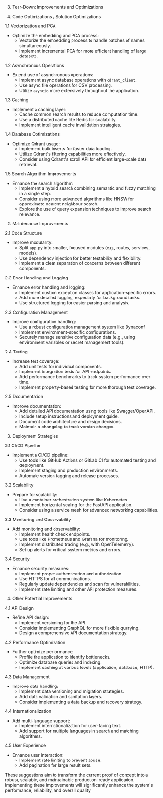 3. Tear-Down: Improvements and Optimizations

1. Code Optimizations / Solution Optimizations

1.1 Vectorization and PCA
- Optimize the embedding and PCA process:
  - Vectorize the embedding process to handle batches of names simultaneously.
  - Implement incremental PCA for more efficient handling of large datasets.

1.2 Asynchronous Operations
- Extend use of asynchronous operations:
  - Implement async database operations with `qdrant_client`.
  - Use async file operations for CSV processing.
  - Utilize `asyncio` more extensively throughout the application.

1.3 Caching
- Implement a caching layer:
  - Cache common search results to reduce computation time.
  - Use a distributed cache like Redis for scalability.
  - Implement intelligent cache invalidation strategies.

1.4 Database Optimizations
- Optimize Qdrant usage:
  - Implement bulk inserts for faster data loading.
  - Utilize Qdrant's filtering capabilities more effectively.
  - Consider using Qdrant's scroll API for efficient large-scale data retrieval.

1.5 Search Algorithm Improvements
- Enhance the search algorithm:
  - Implement a hybrid search combining semantic and fuzzy matching in a single step.
  - Consider using more advanced algorithms like HNSW for approximate nearest neighbour search.
  - Explore the use of query expansion techniques to improve search relevance.

 2. Maintenance Improvements

2.1 Code Structure
- Improve modularity:
  - Split `app.py` into smaller, focused modules (e.g., routes, services, models).
  - Use dependency injection for better testability and flexibility.
  - Implement a clear separation of concerns between different components.

2.2 Error Handling and Logging
- Enhance error handling and logging:
  - Implement custom exception classes for application-specific errors.
  - Add more detailed logging, especially for background tasks.
  - Use structured logging for easier parsing and analysis.

2.3 Configuration Management
- Improve configuration handling:
  - Use a robust configuration management system like Dynaconf.
  - Implement environment-specific configurations.
  - Securely manage sensitive configuration data (e.g., using environment variables or secret management tools).

2.4 Testing
- Increase test coverage:
  - Add unit tests for individual components.
  - Implement integration tests for API endpoints.
  - Add performance benchmarks to track system performance over time.
  - Implement property-based testing for more thorough test coverage.

2.5 Documentation
- Improve documentation:
  - Add detailed API documentation using tools like Swagger/OpenAPI.
  - Include setup instructions and deployment guide.
  - Document code architecture and design decisions.
  - Maintain a changelog to track version changes.

3. Deployment Strategies

3.1 CI/CD Pipeline
- Implement a CI/CD pipeline:
  - Use tools like GitHub Actions or GitLab CI for automated testing and deployment.
  - Implement staging and production environments.
  - Automate version tagging and release processes.

3.2 Scalability
- Prepare for scalability:
  - Use a container orchestration system like Kubernetes.
  - Implement horizontal scaling for the FastAPI application.
  - Consider using a service mesh for advanced networking capabilities.

3.3 Monitoring and Observability
- Add monitoring and observability:
  - Implement health check endpoints.
  - Use tools like Prometheus and Grafana for monitoring.
  - Implement distributed tracing (e.g., with OpenTelemetry).
  - Set up alerts for critical system metrics and errors.

3.4 Security
- Enhance security measures:
  - Implement proper authentication and authorization.
  - Use HTTPS for all communications.
  - Regularly update dependencies and scan for vulnerabilities.
  - Implement rate limiting and other API protection measures.

4. Other Potential Improvements

4.1 API Design
- Refine API design:
  - Implement versioning for the API.
  - Consider implementing GraphQL for more flexible querying.
  - Design a comprehensive API documentation strategy.

4.2 Performance Optimization
- Further optimize performance:
  - Profile the application to identify bottlenecks.
  - Optimize database queries and indexing.
  - Implement caching at various levels (application, database, HTTP).

4.3 Data Management
- Improve data handling:
  - Implement data versioning and migration strategies.
  - Add data validation and sanitation layers.
  - Consider implementing a data backup and recovery strategy.

4.4 Internationalization
- Add multi-language support:
  - Implement internationalization for user-facing text.
  - Add support for multiple languages in search and matching algorithms.

4.5 User Experience
- Enhance user interaction:
  - Implement rate limiting to prevent abuse.
  - Add pagination for large result sets.

These suggestions aim to transform the current proof of concept into a robust, scalable, and maintainable production-ready application. Implementing these improvements will significantly enhance the system's performance, reliability, and overall quality.
